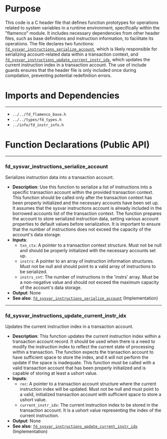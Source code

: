 # Purpose
This code is a C header file that defines function prototypes for operations related to system variables in a runtime environment, specifically within the "flamenco" module. It includes necessary dependencies from other header files, such as base definitions and instruction information, to facilitate its operations. The file declares two functions: [`fd_sysvar_instructions_serialize_account`](#fd_sysvar_instructions_serialize_account), which is likely responsible for serializing account-related data within a transaction context, and [`fd_sysvar_instructions_update_current_instr_idx`](#fd_sysvar_instructions_update_current_instr_idx), which updates the current instruction index in a transaction account. The use of include guards ensures that the header file is only included once during compilation, preventing potential redefinition errors.
# Imports and Dependencies

---
- `../../fd_flamenco_base.h`
- `../../types/fd_types.h`
- `../info/fd_instr_info.h`


# Function Declarations (Public API)

---
### fd\_sysvar\_instructions\_serialize\_account<!-- {{#callable_declaration:fd_sysvar_instructions_serialize_account}} -->
Serializes instruction data into a transaction account.
- **Description**: Use this function to serialize a list of instructions into a specific transaction account within the provided transaction context. This function should be called only after the transaction context has been properly initialized and the necessary accounts have been set up. It assumes that the sysvar instructions account is already included in the borrowed accounts list of the transaction context. The function prepares the account to store serialized instruction data, setting various account properties to default values before serialization. It is important to ensure that the number of instructions does not exceed the capacity of the account's data storage.
- **Inputs**:
    - `txn_ctx`: A pointer to a transaction context structure. Must not be null and should be properly initialized with the necessary accounts set up.
    - `instrs`: A pointer to an array of instruction information structures. Must not be null and should point to a valid array of instructions to be serialized.
    - `instrs_cnt`: The number of instructions in the 'instrs' array. Must be a non-negative value and should not exceed the maximum capacity of the account's data storage.
- **Output**: None
- **See also**: [`fd_sysvar_instructions_serialize_account`](fd_sysvar_instructions.c.driver.md#fd_sysvar_instructions_serialize_account)  (Implementation)


---
### fd\_sysvar\_instructions\_update\_current\_instr\_idx<!-- {{#callable_declaration:fd_sysvar_instructions_update_current_instr_idx}} -->
Updates the current instruction index in a transaction account.
- **Description**: This function updates the current instruction index within a transaction account record. It should be used when there is a need to modify the instruction index to reflect the current state of processing within a transaction. The function expects the transaction account to have sufficient space to store the index, and it will not perform the update if the space is inadequate. This function must be called with a valid transaction account that has been properly initialized and is capable of storing at least a ushort value.
- **Inputs**:
    - `rec`: A pointer to a transaction account structure where the current instruction index will be updated. Must not be null and must point to a valid, initialized transaction account with sufficient space to store a ushort value.
    - `current_instr_idx`: The current instruction index to be stored in the transaction account. It is a ushort value representing the index of the current instruction.
- **Output**: None
- **See also**: [`fd_sysvar_instructions_update_current_instr_idx`](fd_sysvar_instructions.c.driver.md#fd_sysvar_instructions_update_current_instr_idx)  (Implementation)



